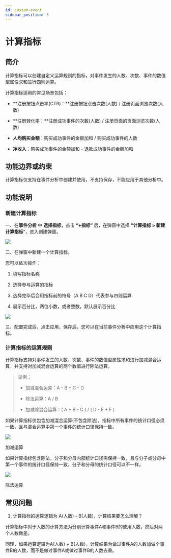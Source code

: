 ```yaml
---
id: custom-event
sidebar_position: 3
---
```


# 计算指标

## 简介[](#jian-jie)

计算指标可以创建自定义运算规则的指标，对事件发生的人数、次数、事件的数值型属性求和进行四则运算。

计算指标适用的常见场景包括：

* **注册按钮点击率(CTR)：**注册按钮点击次数(人数) / 注册页面浏览次数(人数)
    
* **注册转化率：**注册成功事件的次数(人数) / 注册页面的页面浏览次数(人数)
    
* **人均购买金额**：购买成功事件的金额加和 / 购买成功事件的人数
    
* **净收入**：购买成功事件的金额加和 \- 退款成功事件的金额加和
    
## 功能边界或约束[](#gong-neng-bian-jie-huo-yue-shu)

计算指标仅支持在事件分析中创建并使用，不支持保存，不能应用于其他分析中。

## 功能说明[](#gong-neng-shuo-ming)

### 新建计算指标[](#xin-jian-ji-suan-zhi-biao)

一、在**事件分析** 中 **选择指标**，点击 **“+指标“** 后，在弹窗中选择 **“计算指标 \> 新建计算指标**“，进入创建弹窗。

![](https://gblobscdn.gitbook.com/assets%2F-M2qbZInaXgdm8kkNosp%2Fsync%2Fd08755a073d59bbc64798a93c6115b8867eed487.png?alt=media)

二、在弹窗中新建一个计算指标。

您可以依次操作：

1.  填写指标名称
    
2.  选择参与运算的指标
    
3.  选择完毕后会用指标前的符号（A B C D）代表参与四则运算
    
4.  展示百分比，两位小数，或者整数。默认展示百分比
    
![](https://gblobscdn.gitbook.com/assets%2F-M2qbZInaXgdm8kkNosp%2F-MVQkwJRs6eFaHkG2bNA%2F-MVQqn0tCmtE9YaN3nIc%2F%E4%BA%8B%E4%BB%B6%E5%88%86%E6%9E%904.png?alt=media&token=56ea6aa1-c91a-467b-a148-f94ada19dc34)

三、配置完成后，点击应用，保存后，您可以在当前事件分析中应用这个计算指标。

### 计算指标的运算规则[](#ji-suan-zhi-biao-de-yun-suan-gui-ze)

计算指标支持对事件发生的人数、次数、事件的数值型属性求和进行加减混合运算，并支持对加减混合运算的两个数值进行除法运算。

> 举例：
> 
> * 加减混合运算：A - B + C - D
>
> * 除法运算：A / B
>
> * 加减除混合运算：( A + B - C ) / ( D - E + F )
>

如果计算指标仅包含加减混合运算(不包含除法)，指标中所有事件的统计口径必须一致，且与混合运算中第一个事件的统计口径保持一致。

![](https://gblobscdn.gitbook.com/assets%2F-M2qbZInaXgdm8kkNosp%2Fsync%2F80630e6089a13f19e087953ad5d4b14051b3ea90.png?alt=media)

加减运算

如果计算指标包含除法，分子和分母内部统计口径需保持一致，且与分子或分母中第一个事件的统计口径保持一致，分子和分母的统计口径可以不一样。

![](https://gblobscdn.gitbook.com/assets%2F-M2qbZInaXgdm8kkNosp%2Fsync%2F217dfcff6e85087910fc2fde1ced45a1da0e7877.png?alt=media)

除法运算

## 常见问题[](#chang-jian-wen-ti)

1. 计算指标的运算逻辑为 A(人数) - B(人数)，计算结果要怎么理解？[](#1-ji-suan-zhi-biao-de-yun-suan-luo-ji-wei-aren-shu-bren-shu-ji-suan-jie-guo-yao-zen-mo-li-jie)

计算指标中对于人数的计算方法为分别计算事件A和事件B的使用人数，然后对两个人数做差。

同理，如果运算逻辑为A(人数) + B(人数)，计算结果为做过事件A的人数加做个事件B的人数，而不是做过事件A或做过事件B的人数去重。
